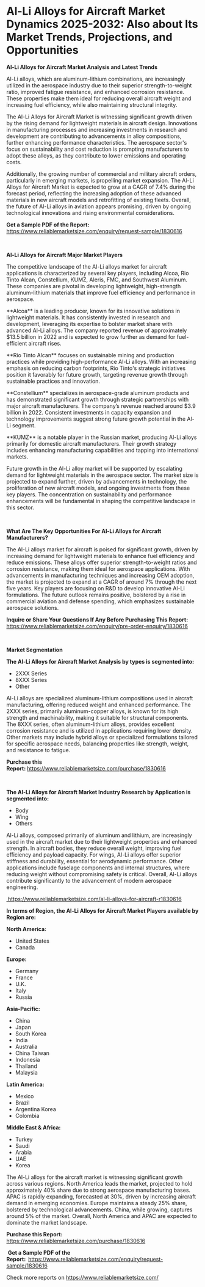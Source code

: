 <p><h1>Al-Li Alloys for Aircraft Market Dynamics 2025-2032: Also about Its Market Trends, Projections, and Opportunities</h1></p><p><strong>Al-Li Alloys for Aircraft Market Analysis and Latest Trends</strong></p>
<p><p>Al-Li alloys, which are aluminum-lithium combinations, are increasingly utilized in the aerospace industry due to their superior strength-to-weight ratio, improved fatigue resistance, and enhanced corrosion resistance. These properties make them ideal for reducing overall aircraft weight and increasing fuel efficiency, while also maintaining structural integrity.</p><p>The Al-Li Alloys for Aircraft Market is witnessing significant growth driven by the rising demand for lightweight materials in aircraft design. Innovations in manufacturing processes and increasing investments in research and development are contributing to advancements in alloy compositions, further enhancing performance characteristics. The aerospace sector's focus on sustainability and cost reduction is prompting manufacturers to adopt these alloys, as they contribute to lower emissions and operating costs.</p><p>Additionally, the growing number of commercial and military aircraft orders, particularly in emerging markets, is propelling market expansion. The Al-Li Alloys for Aircraft Market is expected to grow at a CAGR of 7.4% during the forecast period, reflecting the increasing adoption of these advanced materials in new aircraft models and retrofitting of existing fleets. Overall, the future of Al-Li alloys in aviation appears promising, driven by ongoing technological innovations and rising environmental considerations.</p></p>
<p><strong>Get a Sample PDF of the Report:&nbsp;</strong> <a href="https://www.reliablemarketsize.com/enquiry/request-sample/1830616?utm_campaign=1872&utm_medium=2&utm_source=Github&utm_content=ia&utm_term=03022025&utm_id=al-li-alloys-for-aircraft">https://www.reliablemarketsize.com/enquiry/request-sample/1830616</a></p>
<p>&nbsp;</p>
<p><strong>Al-Li Alloys for Aircraft Major Market Players</strong></p>
<p><p>The competitive landscape of the Al-Li alloys market for aircraft applications is characterized by several key players, including Alcoa, Rio Tinto Alcan, Constellium, KUMZ, Aleris, FMC, and Southwest Aluminum. These companies are pivotal in developing lightweight, high-strength aluminum-lithium materials that improve fuel efficiency and performance in aerospace.</p><p>**Alcoa** is a leading producer, known for its innovative solutions in lightweight materials. It has consistently invested in research and development, leveraging its expertise to bolster market share with advanced Al-Li alloys. The company reported revenue of approximately $13.5 billion in 2022 and is expected to grow further as demand for fuel-efficient aircraft rises.</p><p>**Rio Tinto Alcan** focuses on sustainable mining and production practices while providing high-performance Al-Li alloys. With an increasing emphasis on reducing carbon footprints, Rio Tinto's strategic initiatives position it favorably for future growth, targeting revenue growth through sustainable practices and innovation.</p><p>**Constellium** specializes in aerospace-grade aluminum products and has demonstrated significant growth through strategic partnerships with major aircraft manufacturers. The company’s revenue reached around $3.9 billion in 2022. Consistent investments in capacity expansion and technology improvements suggest strong future growth potential in the Al-Li segment.</p><p>**KUMZ** is a notable player in the Russian market, producing Al-Li alloys primarily for domestic aircraft manufacturers. Their growth strategy includes enhancing manufacturing capabilities and tapping into international markets.</p><p>Future growth in the Al-Li alloy market will be supported by escalating demand for lightweight materials in the aerospace sector. The market size is projected to expand further, driven by advancements in technology, the proliferation of new aircraft models, and ongoing investments from these key players. The concentration on sustainability and performance enhancements will be fundamental in shaping the competitive landscape in this sector.</p></p>
<p>&nbsp;</p>
<p><strong>What Are The Key Opportunities For Al-Li Alloys for Aircraft Manufacturers?</strong></p>
<p><p>The Al-Li alloys market for aircraft is poised for significant growth, driven by increasing demand for lightweight materials to enhance fuel efficiency and reduce emissions. These alloys offer superior strength-to-weight ratios and corrosion resistance, making them ideal for aerospace applications. With advancements in manufacturing techniques and increasing OEM adoption, the market is projected to expand at a CAGR of around 7% through the next five years. Key players are focusing on R&D to develop innovative Al-Li formulations. The future outlook remains positive, bolstered by a rise in commercial aviation and defense spending, which emphasizes sustainable aerospace solutions.</p></p>
<p><strong>Inquire or Share Your Questions If Any Before Purchasing This Report:</strong> <a href="https://www.reliablemarketsize.com/enquiry/pre-order-enquiry/1830616?utm_campaign=1872&utm_medium=2&utm_source=Github&utm_content=ia&utm_term=03022025&utm_id=al-li-alloys-for-aircraft">https://www.reliablemarketsize.com/enquiry/pre-order-enquiry/1830616</a></p>
<p>&nbsp;</p>
<p><strong>Market Segmentation</strong></p>
<p><strong>The Al-Li Alloys for Aircraft Market Analysis by types is segmented into:</strong></p>
<p><ul><li>2XXX Series</li><li>8XXX Series</li><li>Other</li></ul></p>
<p><p>Al-Li alloys are specialized aluminum-lithium compositions used in aircraft manufacturing, offering reduced weight and enhanced performance. The 2XXX series, primarily aluminum-copper alloys, is known for its high strength and machinability, making it suitable for structural components. The 8XXX series, often aluminum-lithium alloys, provides excellent corrosion resistance and is utilized in applications requiring lower density. Other markets may include hybrid alloys or specialized formulations tailored for specific aerospace needs, balancing properties like strength, weight, and resistance to fatigue.</p></p>
<p><strong>Purchase this Report:&nbsp;</strong><a href="https://www.reliablemarketsize.com/purchase/1830616?utm_campaign=1872&utm_medium=2&utm_source=Github&utm_content=ia&utm_term=03022025&utm_id=al-li-alloys-for-aircraft">https://www.reliablemarketsize.com/purchase/1830616</a></p>
<p>&nbsp;</p>
<p><strong>The Al-Li Alloys for Aircraft Market Industry Research by Application is segmented into:</strong></p>
<p><ul><li>Body</li><li>Wing</li><li>Others</li></ul></p>
<p><p>Al-Li alloys, composed primarily of aluminum and lithium, are increasingly used in the aircraft market due to their lightweight properties and enhanced strength. In aircraft bodies, they reduce overall weight, improving fuel efficiency and payload capacity. For wings, Al-Li alloys offer superior stiffness and durability, essential for aerodynamic performance. Other applications include fuselage components and internal structures, where reducing weight without compromising safety is critical. Overall, Al-Li alloys contribute significantly to the advancement of modern aerospace engineering.</p></p>
<p><a href="https://www.reliablemarketsize.com/al-li-alloys-for-aircraft-r1830616?utm_campaign=1872&utm_medium=2&utm_source=Github&utm_content=ia&utm_term=03022025&utm_id=al-li-alloys-for-aircraft">&nbsp;https://www.reliablemarketsize.com/al-li-alloys-for-aircraft-r1830616</a></p>
<p><strong>In terms of Region, the Al-Li Alloys for Aircraft Market Players available by Region are:</strong></p>
<p>
    <p> <strong> North America: </strong>
        <ul>
            <li>United States</li>
            <li>Canada</li>
        </ul>
        </p> 
    <p> <strong> Europe: </strong>
        <ul>
            <li>Germany</li>
            <li>France</li>
            <li>U.K.</li>
            <li>Italy</li>
            <li>Russia</li>
        </ul>
        </p> 
    <p> <strong> Asia-Pacific: </strong>
        <ul>
            <li>China</li>
            <li>Japan</li>
            <li>South Korea</li>
            <li>India</li>
            <li>Australia</li>
            <li>China Taiwan</li>
            <li>Indonesia</li>
            <li>Thailand</li>
            <li>Malaysia</li>
        </ul>
        </p> 
    <p> <strong> Latin America: </strong>
        <ul>
            <li>Mexico</li>
            <li>Brazil</li>
            <li>Argentina Korea</li>
            <li>Colombia</li>
        </ul>
        </p> 
    <p> <strong> Middle East & Africa: </strong>
        <ul>
            <li>Turkey</li>
            <li>Saudi</li>
            <li>Arabia</li>
            <li>UAE</li>
            <li>Korea</li>
        </ul>
    </p>
    </p>
<p><p>The Al-Li alloys for the aircraft market is witnessing significant growth across various regions. North America leads the market, projected to hold approximately 40% share due to strong aerospace manufacturing bases. APAC is rapidly expanding, forecasted at 30%, driven by increasing aircraft demand in emerging economies. Europe maintains a steady 25% share, bolstered by technological advancements. China, while growing, captures around 5% of the market. Overall, North America and APAC are expected to dominate the market landscape.</p></p>
<p><strong>Purchase this Report: </strong><a href="https://www.reliablemarketsize.com/purchase/1830616?utm_campaign=1872&utm_medium=2&utm_source=Github&utm_content=ia&utm_term=03022025&utm_id=al-li-alloys-for-aircraft">https://www.reliablemarketsize.com/purchase/1830616</a></p>
<p>&nbsp;<strong>Get a Sample PDF of the Report:&nbsp;&nbsp;</strong><a href="https://www.reliablemarketsize.com/enquiry/request-sample/1830616?utm_campaign=1872&utm_medium=2&utm_source=Github&utm_content=ia&utm_term=03022025&utm_id=al-li-alloys-for-aircraft">https://www.reliablemarketsize.com/enquiry/request-sample/1830616</a></p>
<p><strong></strong></p>
<p>Check more reports on <a href="https://www.reliablemarketsize.com/?utm_campaign=1872&utm_medium=2&utm_source=Github&utm_content=ia&utm_term=03022025&utm_id=al-li-alloys-for-aircraft">https://www.reliablemarketsize.com/</a></p>